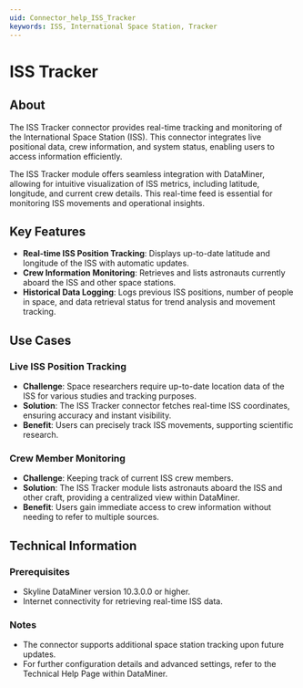 ```yaml
---
uid: Connector_help_ISS_Tracker
keywords: ISS, International Space Station, Tracker
---
```


# ISS Tracker

## About
The ISS Tracker connector provides real-time tracking and monitoring of the International Space Station (ISS). This connector integrates live positional data, crew information, and system status, enabling users to access information efficiently.

The ISS Tracker module offers seamless integration with DataMiner, allowing for intuitive visualization of ISS metrics, including latitude, longitude, and current crew details. This real-time feed is essential for monitoring ISS movements and operational insights.

## Key Features
- **Real-time ISS Position Tracking**: Displays up-to-date latitude and longitude of the ISS with automatic updates.
- **Crew Information Monitoring**: Retrieves and lists astronauts currently aboard the ISS and other space stations.
- **Historical Data Logging**: Logs previous ISS positions, number of people in space, and data retrieval status for trend analysis and movement tracking.

## Use Cases

### Live ISS Position Tracking
- **Challenge**: Space researchers require up-to-date location data of the ISS for various studies and tracking purposes.
- **Solution**: The ISS Tracker connector fetches real-time ISS coordinates, ensuring accuracy and instant visibility.
- **Benefit**: Users can precisely track ISS movements, supporting scientific research. 

### Crew Member Monitoring
- **Challenge**: Keeping track of current ISS crew members.
- **Solution**: The ISS Tracker module lists astronauts aboard the ISS and other craft, providing a centralized view within DataMiner.
- **Benefit**: Users gain immediate access to crew information without needing to refer to multiple sources.

## Technical Information

### Prerequisites
- Skyline DataMiner version 10.3.0.0 or higher.
- Internet connectivity for retrieving real-time ISS data.

### Notes
- The connector supports additional space station tracking upon future updates.
- For further configuration details and advanced settings, refer to the Technical Help Page within DataMiner.
